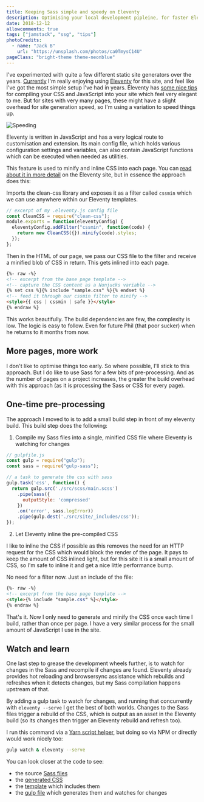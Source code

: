 ```yaml
---
title: Keeping Sass simple and speedy on Eleventy
description: Optimising your local development pipleine, for faster Eleventy Sass compilation
date: 2018-12-12
allowcomments: true
tags: ["jamstack", "ssg", "tips"]
photoCredits:
  - name: "Jack B"
    url: "https://unsplash.com/photos/ca0TmysC14U"
pageClass: "bright-theme theme-neonblue"
---
```


I've experimented with quite a few different static site generators over the years. [Currently](https://5c125977f00f9a00078d2ea6--hawksworx.netlify.com/) I'm really enjoying using [Eleventy](https://www.11ty.io/docs/tutorials/#quick-tips) for this site, and feel like I've got the most simple setup I've had in years. Eleventy has [some nice tips](https://www.11ty.io/docs/tutorials/#quick-tips) for compiling your CSS and JavaScript into your site which feel very elegant to me. But for sites with very many pages, these might have a slight overhead for site generation speed, so I'm using a variation to speed things up.


![Speeding](/images/jack-b-762488-unsplash.jpg "Speeding")

<!--more-->

Eleventy is written in JavaScript and has a very logical route to customisation and extension. Its main config file, which holds various configuration settings and variables, can also contain JavaScript functions which can be executed when needed as utilities.

This feature is used to minify and inline CSS into each page. You can [read about it in more detail](https://www.11ty.io/docs/tutorials/#quick-tips) on the Eleventy site, but in essence the approach does this:

Imports the clean-css library and exposes it as a filter called `cssmin` which we can use anywhere within our Eleventy templates.

```js
// excerpt of my .eleventy.js config file
const CleanCSS = require("clean-css");
module.exports = function(eleventyConfig) {
  eleventyConfig.addFilter("cssmin", function(code) {
    return new CleanCSS({}).minify(code).styles;
  });
};
```

Then in the HTML of our page, we pass our CSS file to the filter and receive a minified blob of CSS in return. This gets inlined into each page.

```html
{%- raw -%}
<!-- excerpt from the base page template -->
<!-- capture the CSS content as a Nunjucks variable -->
{% set css %}{% include "sample.css" %}{% endset %}
<!-- feed it through our cssmin filter to minify -->
<style>{{ css | cssmin | safe }}</style>
{% endraw %}
```

This works beautifully. The build dependencies are few, the complexity is low. The logic is easy to follow. Even for future Phil (that poor sucker) when he returns to it months from now.

## More pages, more work

I don't like to optimise things too early. So where possible, I'll stick to this approach. But I do like to use Sass for a few bits of pre-processing. And as the number of pages on a project increases, the greater the build overhead with this approach (as it is processing the Sass or CSS for every page).

## One-time pre-processing

The approach I moved to is to add a small build step in front of my eleventy build. This build step does the following:

1. Compile my Sass files into a single, minified CSS file where Eleventy is watching for changes

```js
// gulpfile.js
const gulp = require("gulp");
const sass = require("gulp-sass");

// a task to generate the css with sass
gulp.task('css', function() {
  return gulp.src('./src/scss/main.scss')
    .pipe(sass({
      outputStyle: 'compressed'
    })
    .on('error', sass.logError))
    .pipe(gulp.dest('./src/site/_includes/css'));
});
```

2. Let Eleventy inline the pre-compiled CSS

I like to inline the CSS if possible as this removes the need for an HTTP request for the CSS which would block the render of the page. It pays to keep the amount of CSS inlined light, but for this site it is a small amount of CSS, so I'm safe to inline it and get a nice little performance bump.

No need for a filter now. Just an include of the file:

```html
{%- raw -%}
<!-- excerpt from the base page template -->
<style>{% include "sample.css" %}</style>
{% endraw %}
```

That's it. Now I only need to generate and minify the CSS once each time I build, rather than once per page. I have a very similar process for the small amount of JavaScript I use in the site.


## Watch and learn

One last step to grease the development wheels further, is to watch for changes in the Sass and recompile if changes are found. Eleventy already provides hot reloading and browsersync assistance which rebuilds and refreshes when it detects changes, but my Sass compilation happens upstream of that.

By adding a gulp task to watch for changes, and running that concurrently with `eleventy --serve` I get the best of both worlds. Changes to the Sass files trigger a rebuild of the CSS, which is output as an asset in the Eleventy build (so its changes then trigger an Eleventy rebuild and refresh too).

I run this command via a [Yarn script helper](https://github.com/philhawksworth/hawksworx.com/tree/e359bc4fd55d96f01ab90f19dae721536f17225f/package.json#L6), but doing so via NPM or directly would work nicely too:

```bash
gulp watch & eleventy --serve
```


You can look closer at the code to see:
- the source [Sass files](https://github.com/philhawksworth/hawksworx.com/tree/e359bc4fd55d96f01ab90f19dae721536f17225f/src/scss)
- the [generated CSS](https://github.com/philhawksworth/hawksworx.com/blob/e359bc4fd55d96f01ab90f19dae721536f17225f/src/site/_includes/css/main.css)
- the [template](https://github.com/philhawksworth/hawksworx.com/blob/e359bc4fd55d96f01ab90f19dae721536f17225f/src/site/_includes/layouts/base.njk#L7) which includes them
- the [gulp file](https://github.com/philhawksworth/hawksworx.com/blob/e359bc4fd55d96f01ab90f19dae721536f17225f/gulpfile.js#L11-L18) which generates them and watches for changes




